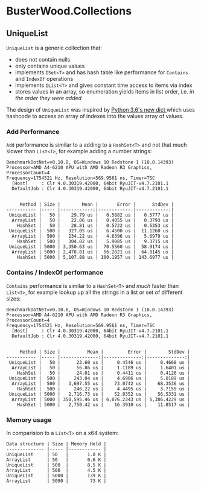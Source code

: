 # BusterWood.Collections

## UniqueList<T>

`UniqueList` is a generic collection that:
* does not contain nulls
* only contains unique values
* implements `ISet<T>` and has hash table like performance for `Contains` and `IndexOf` operations
* implements `IList<T>` and gives constant time access to items via index
* stores values in an array, so enumeration yields items in list order, i.e. *in the order they were added*

The design of `UniqueList` was inspired by [Python 3.6's new dict ](https://mail.python.org/pipermail/python-dev/2012-December/123028.html) which uses hashcode to access an array of indexes into the values array of values.

### Add Performance

`Add` performance is similar to a adding to a `HashSet<T>` and not that much slower than `List<T>`, for example adding a number strings:
```
BenchmarkDotNet=v0.10.8, OS=Windows 10 Redstone 1 (10.0.14393)
Processor=AMD A4-6210 APU with AMD Radeon R3 Graphics, ProcessorCount=4
Frequency=1754521 Hz, Resolution=569.9561 ns, Timer=TSC
  [Host]     : Clr 4.0.30319.42000, 64bit RyuJIT-v4.7.2101.1
  DefaultJob : Clr 4.0.30319.42000, 64bit RyuJIT-v4.7.2101.1


     Method | Size |        Mean |       Error |      StdDev |
----------- |----- |------------:|------------:|------------:|
 UniqueList |   50 |    29.79 us |   0.5882 us |   0.5777 us |
  ArrayList |   50 |    22.06 us |   0.4055 us |   0.3793 us |
    HashSet |   50 |    28.81 us |   0.5722 us |   0.5353 us |
 UniqueList |  500 |   327.05 us |   6.4500 us |  11.1260 us |
  ArrayList |  500 |   234.22 us |   4.6396 us |   5.6979 us |
    HashSet |  500 |   304.02 us |   5.9085 us |   9.3715 us |
 UniqueList | 5000 | 3,350.63 us |  70.5560 us |  58.9174 us |
  ArrayList | 5000 | 2,478.81 us |  56.2821 us |  64.8145 us |
    HashSet | 5000 | 5,107.88 us | 100.1957 us | 143.6977 us |
```
### Contains / IndexOf performance

`Contains` performance is similar to a `HashSet<T>` and *much* faster than `List<T>`, for example lookup up all the strings in a list or set of different sizes:

```
BenchmarkDotNet=v0.10.8, OS=Windows 10 Redstone 1 (10.0.14393)
Processor=AMD A4-6210 APU with AMD Radeon R3 Graphics, ProcessorCount=4
Frequency=1754521 Hz, Resolution=569.9561 ns, Timer=TSC
  [Host]     : Clr 4.0.30319.42000, 64bit RyuJIT-v4.7.2101.1
  DefaultJob : Clr 4.0.30319.42000, 64bit RyuJIT-v4.7.2101.1


     Method | Size |          Mean |         Error |        StdDev |
----------- |----- |--------------:|--------------:|--------------:|
 UniqueList |   50 |      23.60 us |     0.4546 us |     0.4668 us |
  ArrayList |   50 |      56.86 us |     1.1189 us |     1.6401 us |
    HashSet |   50 |      24.01 us |     0.4411 us |     0.4126 us |
 UniqueList |  500 |     243.04 us |     4.6906 us |     5.0189 us |
  ArrayList |  500 |   3,697.55 us |    73.0742 us |    68.3536 us |
    HashSet |  500 |     246.22 us |     4.4495 us |     3.7155 us |
 UniqueList | 5000 |   2,716.73 us |    52.8352 us |    56.5331 us |
  ArrayList | 5000 | 350,595.46 us | 6,076.2343 us | 5,386.4229 us |
    HashSet | 5000 |   2,750.42 us |    16.3910 us |    11.8517 us |
```

### Memory usage

In comparision to a `List<T>` on a x64 system:

```
Data structure | Size | Memory Held |
-------------- |----- |------------ |  
UniqueList     | 50   |       1.0 K |
ArrayList      | 50   |       0.6 K |
UniqueList     | 500  |       8.5 K |
ArrayList      | 500  |       4.5 K |
UniqueList     | 5000 |       139 K |
ArrayList      | 5000 |        73 K |
```
